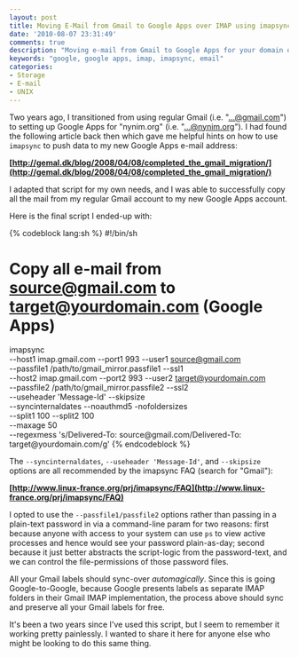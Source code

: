 ```yaml
---
layout: post
title: Moving E-Mail from Gmail to Google Apps over IMAP using imapsync
date: '2010-08-07 23:31:49'
comments: true
description: "Moving e-mail from Gmail to Google Apps for your domain over IMAP using imapsync"
keywords: "google, google apps, imap, imapsync, email"
categories:
- Storage
- E-mail
- UNIX
---
```


Two years ago, I transitioned from using regular Gmail (i.e. "...@gmail.com")
to setting up Google Apps for "nynim.org" (i.e. "...@nynim.org"). I had found
the following article back then which gave me helpful hints on how to use
`imapsync` to push data to my new Google Apps e-mail address:

**[http://gemal.dk/blog/2008/04/08/completed_the_gmail_migration/](http://gemal.dk/blog/2008/04/08/completed_the_gmail_migration/)**

I adapted that script for my own needs, and I was able to successfully copy
all the mail from my regular Gmail account to my new Google Apps account.
<!-- more -->

Here is the final script I ended-up with:

{% codeblock lang:sh %}
 #!/bin/sh
 # Copy all e-mail from source@gmail.com to target@yourdomain.com (Google Apps)
 imapsync \
   --host1 imap.gmail.com --port1 993 --user1 source@gmail.com \
   --passfile1 /path/to/gmail_mirror.passfile1 --ssl1 \
   --host2 imap.gmail.com --port2 993 --user2 target@yourdomain.com \
   --passfile2 /path/to/gmail_mirror.passfile2 --ssl2 \
   --useheader 'Message-Id' --skipsize \
   --syncinternaldates --noauthmd5 -nofoldersizes \
   --split1 100 --split2 100 \
   --maxage 50 \
   --regexmess 's/Delivered-To: source\@gmail.com/Delivered-To: target\@yourdomain.com/g'
{% endcodeblock %}

The `--syncinternaldates`, `--useheader 'Message-Id'`,
and `--skipsize` options are all recommended by the imapsync FAQ
(search for "Gmail"):

**[http://www.linux-france.org/prj/imapsync/FAQ](http://www.linux-france.org/prj/imapsync/FAQ)**

I opted to use the `--passfile1/passfile2` options rather than passing in a
plain-text password in via a command-line param for two reasons: first because
anyone with access to your system can use `ps` to view active processes and
hence would see your password plain-as-day; second because it just better
abstracts the script-logic from the password-text, and we can control the
file-permissions of those password files.

All your Gmail labels should sync-over _automagically_. Since this is going
Google-to-Google, because Google presents labels as separate IMAP folders in
their Gmail IMAP implementation, the process above should sync and preserve
all your Gmail labels for free.

It's been a two years since I've used this script, but I seem to remember it
working pretty painlessly. I wanted to share it here for anyone else who might
be looking to do this same thing.

